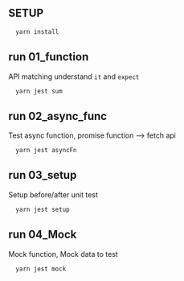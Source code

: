 ## SETUP
```sh
  yarn install
```

## run 01_function
API matching
understand `it` and `expect`

```sh
  yarn jest sum
```

## run 02_async_func
Test async function, promise function --> fetch api
```sh
  yarn jest asyncFn
```

## run 03_setup
Setup before/after unit test
```sh
  yarn jest setup
```

## run 04_Mock
Mock function, Mock data to test
```sh
  yarn jest mock
```
